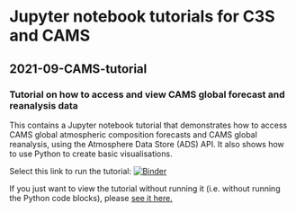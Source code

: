 # Jupyter notebook tutorials for C3S and CAMS

## 2021-09-CAMS-tutorial
### Tutorial on how to access and view CAMS global forecast and reanalysis data
This contains a Jupyter notebook tutorial that demonstrates how to access CAMS global atmospheric composition forecasts and CAMS global reanalysis, using the Atmosphere Data Store (ADS) API. It also shows how to use Python to create basic visualisations.

Select this link to run the tutorial: [![Binder](https://mybinder.org/badge_logo.svg)](https://mybinder.org/v2/gh/ecmwf-projects/copernicus-training/HEAD?urlpath=lab/tree/202109-CAMS-tutorial.ipynb)

If you just want to view the tutorial without running it (i.e. without running the Python code blocks), please [see it here.](https://nbviewer.jupyter.org/github/ecmwf-projects/copernicus-training/blob/master/202109-CAMS-tutorial.ipynb)
